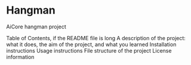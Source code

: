 # Hangman
AiCore hangman project

Table of Contents, if the README file is long
A description of the project: what it does, the aim of the project, and what you learned
Installation instructions
Usage instructions
File structure of the project
License information